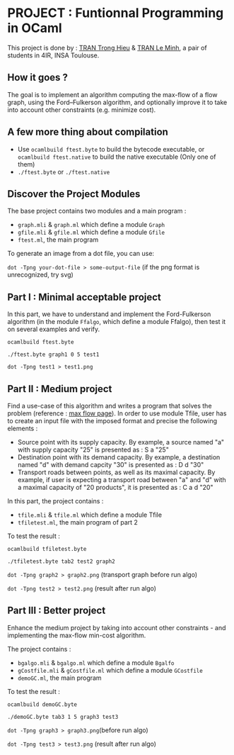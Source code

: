 # PROJECT : Funtionnal Programming in OCaml

This project is done by : [TRAN Trong Hieu](https://github.com/kuro10) & [TRAN Le Minh](https://github.com/tranleminh), a pair of students in 4IR, INSA Toulouse.

## How it goes ? 

The goal is to implement an algorithm computing the max-flow of a flow graph, using the Ford–Fulkerson algorithm, and optionally improve it to take into account other constraints (e.g. minimize cost).

## A few more thing about compilation
* Use `ocamlbuild ftest.byte` to build the bytecode executable, or `ocamlbuild ftest.native` to build the native executable (Only one of them)
* `./ftest.byte` or `./ftest.native` 

## Discover the Project Modules 

The base project contains two modules and a main program : 

* `graph.mli` & `graph.ml` which define a module `Graph`
* `gfile.mli` & `gfile.ml` which define a module `Gfile`
* `ftest.ml`, the main program 

To generate an image from a dot file, you can use: 

 `dot -Tpng your-dot-file > some-output-file` (if the png format is unrecognized, try svg)

## Part I : Minimal acceptable project

In this part, we have to understand and implement the Ford-Fulkerson algorithm (in the module `Ffalgo`, which define a module Ffalgo), then test it on several examples and verify.

`ocamlbuild ftest.byte`

`./ftest.byte graph1 0 5 test1`

`dot -Tpng test1 > test1.png`

## Part II : Medium project

Find a use-case of this algorithm and writes a program that solves the problem (reference : [max flow page](https://en.wikipedia.org/wiki/Maximum_flow_problem)).
In order to use module Tfile, user has to create an input file with the imposed format and precise the following elements :
- Source point with its supply capacity. By example, a source named "a" with supply capacity "25" is presented as : S a "25" 
- Destination point with its demand capacity. By example, a destination named "d" with demand capcity "30" is presented as : D d "30"
- Transport roads between points, as well as its maximal capacity. By example, if user is expecting a transport road between "a" and "d" with a maximal capacity of "20 products", it is presented as : C a d "20" 

In this part, the project contains : 

* `tfile.mli` & `tfile.ml` which define a module Tfile
* `tfiletest.ml`, the main program of part 2

To test the result : 

`ocamlbuild tfiletest.byte`

`./tfiletest.byte tab2 test2 graph2`

`dot -Tpng graph2 > graph2.png` (transport graph before run algo)  

`dot -Tpng test2 > test2.png` (result after run algo)

## Part III : Better project

Enhance the medium project by taking into account other constraints - and implementing the max-flow min-cost algorithm.

The project contains : 

* `bgalgo.mli` & `bgalgo.ml` which define a module `Bgalfo`
* `gCostfile.mli` & `gCostfile.ml` which define a module `GCostfile`
* `demoGC.ml`, the main program 

To test the result : 

`ocamlbuild demoGC.byte`

`./demoGC.byte tab3 1 5 graph3 test3`

`dot -Tpng graph3 > graph3.png`(before run algo)

`dot -Tpng test3 > test3.png` (result after run algo)


